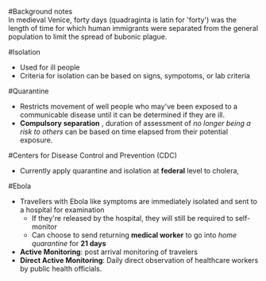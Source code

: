 #Background notes   
In medieval Venice, forty days (quadraginta is latin for 'forty') was the length of time for which human immigrants were separated from the general population to limit the spread of bubonic plague.   

#Isolation   
- Used for ill people  
- Criteria for isolation can be based on signs, sympotoms, or lab criteria  

#Quarantine   
- Restricts movement of well people who may've been exposed to a communicable disease until it can be determined if they are ill.  
- **Compulsory separation** , duration of assessment of *no longer being a risk to others* can be based on time elapsed from their potential exposure.  

#Centers for Disease Control and Prevention (CDC)  
- Currently apply quarantine and isolation at **federal** level to cholera,  

#Ebola  
- Travellers with Ebola like symptoms are immediately isolated and sent to a hospital for examination  
	- If they're released by the hospital, they will still be required to self-monitor  
	- Can choose to send returning **medical worker** to go into *home quarantine*  for **21 days**    
- **Active Monitoring**: post arrival monitoring of travelers  
- **Direct Active Monitoring**: Daily direct observation of healthcare workers by public health officials.  

